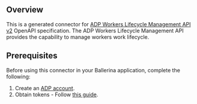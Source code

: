 ## Overview
This is a generated connector for [ADP Workers Lifecycle Management API v2](https://developers.adp.com/articles/api/workers---lifecycle-management-v2-api) OpenAPI specification.
The ADP Workers Lifecycle Management API provides the capability to manage workers work lifecycle.

## Prerequisites
Before using this connector in your Ballerina application, complete the following:
1. Create an [ADP account](https://accounts.logme.in/registration.aspx). 
2. Obtain tokens - Follow [this guide](https://developers.adp.com/articles/guide/auth-process-data-conn-request-access-token).
